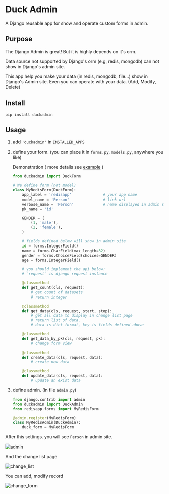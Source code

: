 # Duck Admin
A Django reusable app for show and operate custom forms in admin.

## Purpose

The Django Admin is great!
But it is highly depends on it's orm.

Data source not supported by Django's orm (e.g, redis, mongodb) can not show
in Django's admin site.

This app help you make your data (in redis, mongodb, file...) show in Django's Admin site.
Even you can operate with your data. (Add, Modify, Delete)


## Install

```
pip install duckadmin
```

## Usage

1.  add `'duckadmin'` in `INSTALLED_APPS`
2.  define your form. (you can place it in `forms.py`, `models.py`, anywhere you like)

    Demonstration ( more details see [example](/example/redisapp/forms.py) )
    ```python
    from duckadmin import DuckForm
    
    # We define form (not model)
    class MyRedisForm(DuckForm):
        app_label = 'redisapp'              # your app name
        model_name = 'Person'               # link url 
        verbose_name = 'Person'             # name displayed in admin site
        pk_name = 'id'
    
        GENDER = (
            (1, 'male'),
            (2, 'female'),
        )
    
        # fields defined below will show in admin site
        id = forms.IntegerField()
        name = forms.CharField(max_length=32)
        gender = forms.ChoiceField(choices=GENDER)
        age = forms.IntegerField()

        # you should implement the api below:
        # `request` is django request instance

        @classmethod
        def get_count(cls, request):
            # get count of datasets
            # return integer
    
        @classmethod
        def get_data(cls, request, start, stop):
            # get all data to display in change list page
            # return list of data.
            # data is dict format, key is fields defined above
    
        @classmethod
        def get_data_by_pk(cls, request, pk):
            # change form view
    
        @classmethod
        def create_data(cls, request, data):
            # create new data
    
        @classmethod
        def update_data(cls, request, data):
            # update an exist data
    ```

3.  define admin. (in file `admin.py`)

    ```python
    from django.contrib import admin
    from duckadmin import DuckAdmin
    from redisapp.forms import MyRedisForm
    
    @admin.register(MyRedisForm)
    class MyRedisAdmin(DuckAdmin):
        duck_form = MyRedisForm

    ```

After this settings. you will see `Person` in admin site.

![admin](/images/admin.png)

And the change list page

![change_list](/images/change_list.png)

You can add, modify record

![change_form](/images/change_form.png)


